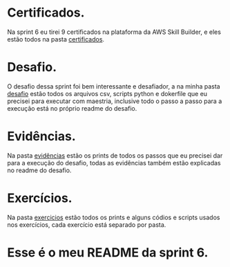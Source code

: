 # Certificados.

Na sprint 6 eu tirei 9 certificados na plataforma da AWS Skill Builder, e eles estão todos na pasta [certificados](certificados).

# Desafio.

O desafio dessa sprint foi bem interessante e desafiador, a na minha pasta [desafio](desafio) estão todos os arquivos csv, scripts python e dokerfile que eu precisei para executar com maestria, inclusive todo o passo a passo para a execução está no próprio readme do desafio.

# Evidências.

Na pasta [evidências](evidencias) estão os prints de todos os passos que eu precisei dar para a execução do desafio, todas as evidências também estão explicadas no readme do desafio.

# Exercícios.

Na pasta [exercicios](exercicios) estão todos os prints e alguns códios e scripts usados nos exercícios, cada exercício está separado por pasta.

# Esse é o meu README da sprint 6.